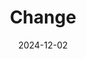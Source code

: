 ---
layout: post.njk
permalink: posts/2024-12-03-Spirituality.html
title: Change
date: 2024-12-02
description: On Change and where I am in life.
tags:
  - journal
---